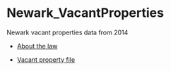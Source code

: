 Newark_VacantProperties
=======================

Newark vacant properties data from 2014

* [About the law](http://newarknj.patch.com/groups/politics-and-elections/p/city-announces-vacant-property-ordinance)

* [Vacant property file](http://data.codefornewark.org/dataset/vacant-properties)


